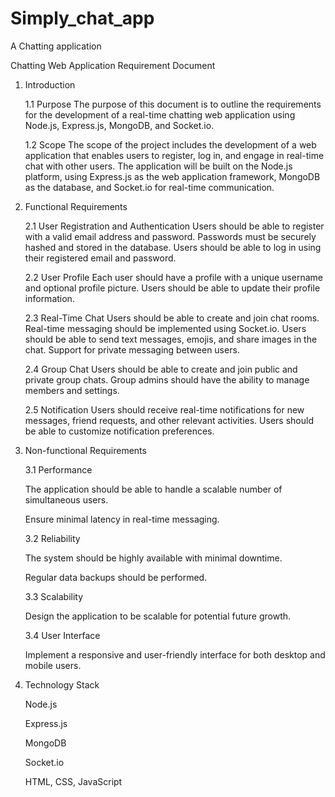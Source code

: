 # Simply_chat_app
A Chatting application

Chatting Web Application Requirement Document 

1. Introduction
   
   1.1 Purpose The purpose of this document is to outline the requirements for the development of a real-time chatting web application using Node.js, Express.js, MongoDB, and Socket.io.
   
   1.2 Scope The scope of the project includes the development of a web application that enables users to register, log in, and engage in real-time chat with other users. The application           will be built on the Node.js platform, using Express.js as the web application framework, MongoDB as the database, and Socket.io for real-time communication.
3. Functional Requirements
   
   2.1 User Registration and Authentication Users should be able to register with a valid email address and password. Passwords must be securely hashed and stored in the database. Users           should be able to log in using their registered email and password.
   
   2.2 User Profile Each user should have a profile with a unique username and optional profile picture. Users should be able to update their profile information.
   
   2.3 Real-Time Chat Users should be able to create and join chat rooms. Real-time messaging should be implemented using Socket.io. Users should be able to send text messages, emojis,          and share images in the chat. Support for private messaging between users.
   
   2.4 Group Chat Users should be able to create and join public and private group chats. Group admins should have the ability to manage members and settings.
   
   2.5 Notification Users should receive real-time notifications for new messages, friend requests, and other relevant activities. Users should be able to customize notification         preferences.
   
3. Non-functional Requirements
   
   3.1 Performance
   
      The application should be able to handle a scalable number of simultaneous users.
   
      Ensure minimal latency in real-time messaging.
   
   3.2 Reliability
   
      The system should be highly available with minimal downtime.
   
      Regular data backups should be performed.
   
   3.3 Scalability
   
      Design the application to be scalable for potential future growth.
   
   3.4 User Interface
   
      Implement a responsive and user-friendly interface for both desktop and mobile users.
   
6. Technology Stack
   
    Node.js
   
    Express.js
   
    MongoDB
   
    Socket.io
   
    HTML, CSS, JavaScript
